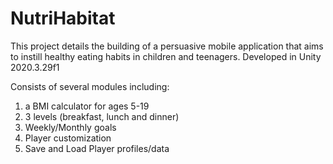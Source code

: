 # NutriHabitat
This project details the building of a persuasive mobile application that aims to instill healthy eating habits in children and teenagers.
Developed in Unity 2020.3.29f1

Consists of several modules including:
1. a BMI calculator for ages 5-19
2. 3 levels (breakfast, lunch and dinner)
3. Weekly/Monthly goals
4. Player customization
5. Save and Load Player profiles/data
